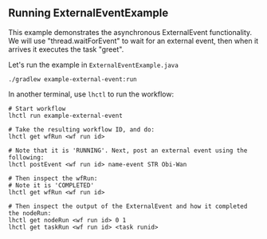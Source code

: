 ## Running ExternalEventExample

This example demonstrates the asynchronous ExternalEvent functionality.
We will use "thread.waitForEvent" to wait for an external event, then when it arrives
it executes the task "greet".

Let's run the example in `ExternalEventExample.java`

```
./gradlew example-external-event:run
```

In another terminal, use `lhctl` to run the workflow:

```
# Start workflow
lhctl run example-external-event

# Take the resulting workflow ID, and do:
lhctl get wfRun <wf run id>

# Note that it is 'RUNNING'. Next, post an external event using the following:
lhctl postEvent <wf run id> name-event STR Obi-Wan

# Then inspect the wfRun:
# Note it is 'COMPLETED'
lhctl get wfRun <wf run id>

# Then inspect the output of the ExternalEvent and how it completed the nodeRun:
lhctl get nodeRun <wf run id> 0 1
lhctl get taskRun <wf run id> <task runid>
```
